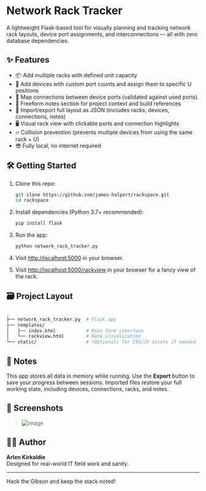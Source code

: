 # Network Rack Tracker

A lightweight Flask-based tool for visually planning and tracking network rack layouts, device port assignments, and interconnections — all with zero database dependencies.

## ✨ Features

- 📦 Add multiple racks with defined unit capacity
- 🔌 Add devices with custom port counts and assign them to specific U positions
- 🔗 Map connections between device ports (validated against used ports)
- 🧠 Freeform notes section for project context and build references
- 📄 Import/export full layout as JSON (includes racks, devices, connections, notes)
- 🖥 Visual rack view with clickable ports and connection highlights
- 🔥 Collision prevention (prevents multiple devices from using the same rack + U)
- 😎 Fully local, no internet required

## 🛠 Getting Started

1. Clone this repo:
   ```bash
   git clone https://github.com/james-halpert/rackspace.git
   cd rackspace
   ```

2. Install dependencies (Python 3.7+ recommended):
   ```bash
   pip install flask
   ```

3. Run the app:
   ```bash
   python network_rack_tracker.py
   ```

4. Visit [http://localhost:5000](http://localhost:5000) in your browser.
5. Visit [http://localhost:5000/rackview](http://localhost:5000/rackview) in your browser for a fancy view of the rack.

## 🗃 Project Layout

```bash
.
├── network_rack_tracker.py  # Flask app
├── templates/
│   ├── index.html           # Main form interface
│   └── rackview.html        # Rack visualization
└── static/                  # (Optional) for CSS/JS assets if needed
```

## 🔐 Notes

This app stores all data in memory while running. Use the **Export** button to save your progress between sessions. Imported files restore your full working state, including devices, connections, racks, and notes.

## 📸 Screenshots

> ![image](https://github.com/user-attachments/assets/4c80244d-3244-4a84-9919-63530a32deb7)


## 🧑‍💻 Author

**Arlen Kirkaldie**  
Designed for real-world IT field work and sanity.

---

Hack the Gibson and keep the stack noted!
